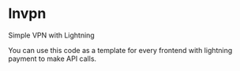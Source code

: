 # lnvpn
Simple VPN with Lightning

You can use this code as a template for every frontend with lightning payment to make API calls. 
